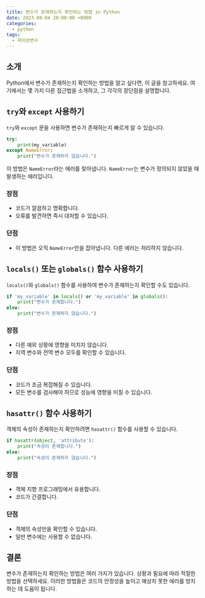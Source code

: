```yaml
---
title: 변수가 존재하는지 확인하는 방법 in Python
date: 2023-08-04 20:00:00 +0900
categories:
  - python
tags:
  - 파이썬변수
---
```


## 소개
Python에서 변수가 존재하는지 확인하는 방법을 알고 싶다면, 이 글을 참고하세요. 여기에서는 몇 가지 다른 접근법을 소개하고, 그 각각의 장단점을 설명합니다.

## `try`와 `except` 사용하기
`try`와 `except` 문을 사용하면 변수가 존재하는지 빠르게 알 수 있습니다.

```python
try:
    print(my_variable)
except NameError:
    print("변수가 존재하지 않습니다.")
```

이 방법은 `NameError`라는 에러를 찾아냅니다. `NameError`는 변수가 정의되지 않았을 때 발생하는 에러입니다.

### 장점
- 코드가 깔끔하고 명확합니다.
- 오류를 발견하면 즉시 대처할 수 있습니다.

### 단점
- 이 방법은 오직 `NameError`만을 잡아냅니다. 다른 에러는 처리하지 않습니다.

## `locals()` 또는 `globals()` 함수 사용하기
`locals()`와 `globals()` 함수를 사용하여 변수가 존재하는지 확인할 수도 있습니다.

```python
if 'my_variable' in locals() or 'my_variable' in globals():
    print("변수가 존재합니다.")
else:
    print("변수가 존재하지 않습니다.")
```

### 장점
- 다른 예외 상황에 영향을 미치지 않습니다.
- 지역 변수와 전역 변수 모두를 확인할 수 있습니다.

### 단점
- 코드가 조금 복잡해질 수 있습니다.
- 모든 변수를 검사해야 하므로 성능에 영향을 미칠 수 있습니다.

## `hasattr()` 함수 사용하기
객체의 속성이 존재하는지 확인하려면 `hasattr()` 함수를 사용할 수 있습니다.

```python
if hasattr(object, 'attribute'):
    print("속성이 존재합니다.")
else:
    print("속성이 존재하지 않습니다.")
```

### 장점
- 객체 지향 프로그래밍에서 유용합니다.
- 코드가 간결합니다.

### 단점
- 객체의 속성만을 확인할 수 있습니다.
- 일반 변수에는 사용할 수 없습니다.

## 결론
변수가 존재하는지 확인하는 방법은 여러 가지가 있습니다. 상황과 필요에 따라 적절한 방법을 선택하세요. 이러한 방법들은 코드의 안정성을 높이고 예상치 못한 에러를 방지하는 데 도움이 됩니다.